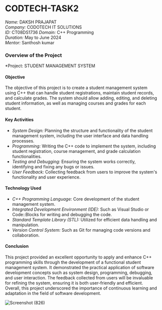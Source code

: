 # CODTECH-TASK2


*Name:* DAKSH PRAJAPAT  
*Company:* CODOTECH IT SOLUTIONS  
*ID:* CT08DS1736 
*Domain:* C++ Programming  
*Duration:* May to June 2024  
*Mentor:* Santhosh kumar 

### Overview of the Project

*Project:  STUDENT MANAGEMENT SYSTEM

#### Objective

The objective of this project is to create a student management system using C++ that can handle student registrations, maintain student records, and calculate grades. The system should allow adding, editing, and deleting student information, as well as managing courses and grades for each student.

#### Key Activities

- *System Design:* Planning the structure and functionality of the student management system, including the user interface and data handling processes.
- *Programming:* Writing the C++ code to implement the system, including student registration, course management, and grade calculation functionalities.
- *Testing and Debugging:* Ensuring the system works correctly, identifying and fixing any bugs or issues.
- *User Feedback:* Collecting feedback from users to improve the system's functionality and user experience.

#### Technology Used

- *C++ Programming Language:* Core development of the student management system.
- *Integrated Development Environment (IDE):* Such as Visual Studio or Code::Blocks for writing and debugging the code.
- *Standard Template Library (STL):* Utilized for efficient data handling and manipulation.
- *Version Control System:* Such as Git for managing code versions and collaboration.

#### Conclusion

This project provided an excellent opportunity to apply and enhance C++ programming skills through the development of a functional student management system. It demonstrated the practical application of software development concepts such as system design, programming, debugging, and user interaction. The feedback collected from users will be invaluable for refining the system, ensuring it is both user-friendly and efficient. Overall, this project underscored the importance of continuous learning and adaptation in the field of software development.

![Screenshot (826)](https://github.com/Dakshprajapat1212/CODTECH-TASK2/assets/172480550/5cc1d1ac-8e8e-49dd-b42d-cb1bc2d0cb51)
